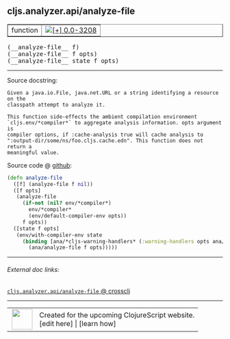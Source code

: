## cljs.analyzer.api/analyze-file



 <table border="1">
<tr>
<td>function</td>
<td><a href="https://github.com/cljsinfo/cljs-api-docs/tree/0.0-3208"><img valign="middle" alt="[+] 0.0-3208" title="Added in 0.0-3208" src="https://img.shields.io/badge/+-0.0--3208-lightgrey.svg"></a> </td>
</tr>
</table>


 <samp>
(__analyze-file__ f)<br>
</samp>
 <samp>
(__analyze-file__ f opts)<br>
</samp>
 <samp>
(__analyze-file__ state f opts)<br>
</samp>

---





Source docstring:

```
Given a java.io.File, java.net.URL or a string identifying a resource on the
classpath attempt to analyze it.

This function side-effects the ambient compilation environment
`cljs.env/*compiler*` to aggregate analysis information. opts argument is
compiler options, if :cache-analysis true will cache analysis to
":output-dir/some/ns/foo.cljs.cache.edn". This function does not return a
meaningful value.
```


Source code @ [github](https://github.com/clojure/clojurescript/blob/r1.7.107/src/main/clojure/cljs/analyzer/api.clj#L110-L129):

```clj
(defn analyze-file
  ([f] (analyze-file f nil))
  ([f opts]
   (analyze-file
     (if-not (nil? env/*compiler*)
       env/*compiler*
       (env/default-compiler-env opts))
     f opts))
  ([state f opts]
   (env/with-compiler-env state
     (binding [ana/*cljs-warning-handlers* (:warning-handlers opts ana/*cljs-warning-handlers*)]
       (ana/analyze-file f opts)))))
```

<!--
Repo - tag - source tree - lines:

 <pre>
clojurescript @ r1.7.107
└── src
    └── main
        └── clojure
            └── cljs
                └── analyzer
                    └── <ins>[api.clj:110-129](https://github.com/clojure/clojurescript/blob/r1.7.107/src/main/clojure/cljs/analyzer/api.clj#L110-L129)</ins>
</pre>

-->

---



###### External doc links:

[`cljs.analyzer.api/analyze-file` @ crossclj](http://crossclj.info/fun/cljs.analyzer.api/analyze-file.html)<br>

---

 <table>
<tr><td>
<img valign="middle" align="right" width="48px" src="http://i.imgur.com/Hi20huC.png">
</td><td>
Created for the upcoming ClojureScript website.<br>
[edit here] | [learn how]
</td></tr></table>

[edit here]:https://github.com/cljsinfo/cljs-api-docs/blob/master/cljsdoc/cljs.analyzer.api_analyze-file.cljsdoc
[learn how]:https://github.com/cljsinfo/cljs-api-docs/wiki/cljsdoc-files

<!--

This information was too distracting to show to readers, but I'll leave it
commented here since it is helpful to:

- pretty-print the data used to generate this document
- and show how to retrieve that data



The API data for this symbol:

```clj
{:ns "cljs.analyzer.api",
 :name "analyze-file",
 :signature ["[f]" "[f opts]" "[state f opts]"],
 :history [["+" "0.0-3208"]],
 :type "function",
 :full-name-encode "cljs.analyzer.api_analyze-file",
 :source {:code "(defn analyze-file\n  ([f] (analyze-file f nil))\n  ([f opts]\n   (analyze-file\n     (if-not (nil? env/*compiler*)\n       env/*compiler*\n       (env/default-compiler-env opts))\n     f opts))\n  ([state f opts]\n   (env/with-compiler-env state\n     (binding [ana/*cljs-warning-handlers* (:warning-handlers opts ana/*cljs-warning-handlers*)]\n       (ana/analyze-file f opts)))))",
          :title "Source code",
          :repo "clojurescript",
          :tag "r1.7.107",
          :filename "src/main/clojure/cljs/analyzer/api.clj",
          :lines [110 129]},
 :full-name "cljs.analyzer.api/analyze-file",
 :docstring "Given a java.io.File, java.net.URL or a string identifying a resource on the\nclasspath attempt to analyze it.\n\nThis function side-effects the ambient compilation environment\n`cljs.env/*compiler*` to aggregate analysis information. opts argument is\ncompiler options, if :cache-analysis true will cache analysis to\n\":output-dir/some/ns/foo.cljs.cache.edn\". This function does not return a\nmeaningful value."}

```

Retrieve the API data for this symbol:

```clj
;; from Clojure REPL
(require '[clojure.edn :as edn])
(-> (slurp "https://raw.githubusercontent.com/cljsinfo/cljs-api-docs/catalog/cljs-api.edn")
    (edn/read-string)
    (get-in [:symbols "cljs.analyzer.api/analyze-file"]))
```

-->
